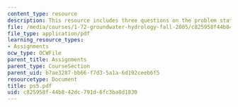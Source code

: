 ```yaml
---
content_type: resource
description: This resource includes three questions on the problem statements given.
file: /media/courses/1-72-groundwater-hydrology-fall-2005/c825958f44b842dc791d6fc3ba8d1830_ps5.pdf
file_type: application/pdf
learning_resource_types:
- Assignments
ocw_type: OCWFile
parent_title: Assignments
parent_type: CourseSection
parent_uid: b7ae3287-bb66-f7d3-5a1a-6d192ceeb6f5
resourcetype: Document
title: ps5.pdf
uid: c825958f-44b8-42dc-791d-6fc3ba8d1830
---
```

